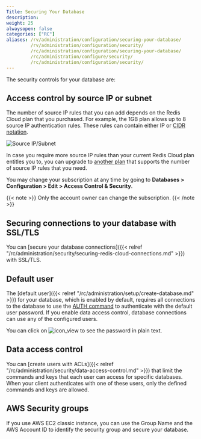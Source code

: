 ```yaml
---
Title: Securing Your Database
description:
weight: 25
alwaysopen: false
categories: ["RC"]
aliases: /rv/administration/configuration/securing-your-database/
         /rv/administration/configuration/security/
         /rc/administration/configuration/securing-your-database/
         /rc/administration/configure/security/
         /rc/administration/configuration/security/
---
```

The security controls for your database are:

## Access control by source IP or subnet

The number of source IP rules that you can add depends on the Redis Cloud plan that you purchased.
For example, the 1GB plan allows up to 8 source IP authentication rules.
These rules can contain either IP or [CIDR notation](https://en.wikipedia.org/wiki/Classless_Inter-Domain_Routing#CIDR_notation).

![Source IP/Subnet](/images/rc/source_ip_subnet-1.png)

In case you require more source IP rules than your current Redis Cloud plan entitles you to,
you can upgrade to [another plan](https://redislabs.com/pricing) that supports the number of source IP rules that you need.

You may change your subscription at any time by going to **Databases > Configuration > Edit > Access Control & Security**.

{{< note >}}
Only the account owner can change the subscription.
{{< /note >}}

## Securing connections to your database with SSL/TLS

You can [secure your database connections]({{< relref "/rc/administration/security/securing-redis-cloud-connections.md" >}}) with SSL/TLS.

## Default user

The [default user]({{< relref "/rc/administration/setup/create-database.md" >}}) for your database, which is enabled by default,
requires all connections to the database to use the [AUTH command](https://redis.io/commands/auth) to authenticate with the default user password.
If you enable data access control, database connections can use any of the configured users.

You can click on ![icon_view](/images/rc/icon_view.png#no-click "View") to see the password in plain text.

## Data access control

You can [create users with ACLs]({{< relref "/rc/administration/security/data-access-control.md" >}}) that limit the commands and keys that each user can access for specific databases.
When your client authenticates with one of these users,
only the defined commands and keys are allowed.

## AWS Security groups

If you use AWS EC2 classic instance,
you can use the Group Name and the AWS Account ID to identify the security group and secure your database.
